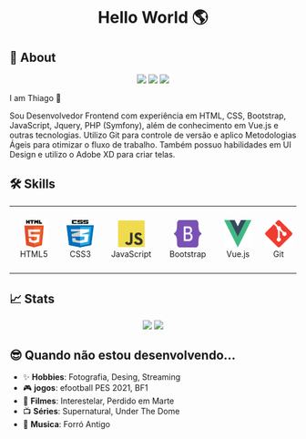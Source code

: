<h1 align="center">
  Hello World 🌎
</h1>

<h2>🚀 About</h2>

<p align="center">   
   <a href="mailto:contato@thiagosousadev.net" target="_blank"><img src="https://img.shields.io/badge/Contact-Gmail-red?style=for-the-badge&logo=gmail&logoColor=white"></a>
  <a href="https://www.linkedin.com/in/thiagosousadev" target="_blank"><img src="https://img.shields.io/badge/MY%20PROFILE-Linkedin-blue?style=for-the-badge&logo=linkedin"></a>
  <a href="https://www.thiagosousadev.net" target="_blank"><img src="https://img.shields.io/badge/WebSite-thiagosousadev.net-006E93?style=for-the-badge&logo=rss&logoColor=white"></a>
</p>
I am Thiago 🧔

Sou Desenvolvedor Frontend com experiência em HTML, CSS, Bootstrap, JavaScript, Jquery, PHP (Symfony), além de conhecimento em Vue.js e outras tecnologias. Utilizo Git para controle de versão e aplico Metodologias Ágeis para otimizar o fluxo de trabalho. Também possuo habilidades em UI Design e utilizo o Adobe XD para criar telas.

<h2>🛠 Skills</h2>

<table align= "center">
  <tr>
     <td align="center" width="140" height="100">
      <a href="#">
        <img src="./html5logo.svg" width="48" height="48" alt="HTML5" />
      </a>
      <br>HTML5
    </td>
    <td align="center"  width="140" height="112.43">
      <a href="#">
        <img src="./css3logo.svg" width="48" height="48" alt="CSS 3" />
      </a>
      <br>CSS3
    </td>
    <td align="center"  width="140" height="112.43">
      <a href="#">
        <img src="./javascriptlogo.svg" width="48" height="48" alt="JavaScript" />
      </a>
      <br>JavaScript
    </td>
    <td align="center"  width="140" height="112.43">
      <a href="#">
        <img src="./bootstraplogo.svg" width="48" height="48" alt="Bootstrap" />
      </a>
      <br>Bootstrap
    </td>
    <td align="center"  width="140" height="112.43">
      <a href="#">
        <img src="./vuejslogo.svg" width="48" height="48" alt="Vue.js" />
      </a>
      <br>Vue.js
    </td>
       <td align="center"  width="140" height="112.43">
      <a href="#">
        <img src="./gitlogo.svg" width="48" height="48" alt="Git" />
      </a>
      <br>Git
    </td>
   </tr> 
</table>

<h2>📈 Stats</h2>

<div align="center">
  <img height="160em" src="https://github-readme-stats.vercel.app/api?username=thiagosousadev&show_icons=true&theme=algolia&include_all_commits=true&border_radius=8&hide_border=true&count_private=true" style="max-width: 100%;"/>
  <img height="160em" src="https://github-readme-stats.vercel.app/api/top-langs/?username=thiagosousadev&border_radius=8&hide_border=true&layout=compact&langs_count=7&theme=algolia" style="max-width: 100%;"/>
</div>



<h2>😎 Quando não estou desenvolvendo... </h2>

- ✨ **Hobbies**: Fotografia, Desing, Streaming
- 🎮 **jogos**: efootball PES 2021, BF1 
- 🎥 **Filmes**: Interestelar, Perdido em Marte
- 📺 **Séries**: Supernatural, Under The Dome
- 🎵 **Musica**: Forró Antigo
